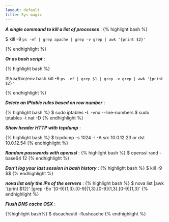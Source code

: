 ```yaml
---
layout: default
title: Sys magic
---
```

***A single command to kill a list of processes*** :
{% highlight bash %}

$ kill -9 `ps -ef | grep apache | grep -v grep | awk '{print $2}'`

{% endhighlight %}

***Or as bash script*** :

{% highlight bash %}

#!/usr/bin/env bash
kill -9 `ps -ef | grep $1 | grep -v grep | awk '{print $2}'`

{% endhighlight %}

***Delete an IPtable rules based on row number*** :

{% highlight bash %}
$ sudo iptables -L -vnx --line-numbers
$ sudo iptables -t nat -D <chain-name> <number>
{% endhighlight %}

***Show header HTTP with tcpdump*** :

{% highlight bash %}
$ tcpdump -s 1024 -l -A src 10.0.12.23 or dst 10.0.12.54
{% endhighlight %}

***Random passwords with openssl*** :
{% highlight bash %}
$ openssl rand -base64 12
{% endhighlight %}

***Don’t log your last session in bash history*** :
{% highlight bash %}
$ kill -9 $$
{% endhighlight %}

***nova list only the IPs of the servers*** :
{% highlight bash %}
$ nova list |awk '{print $12}' |grep -Eo '[0-9]{1,3}\.[0-9]{1,3}\.[0-9]{1,3}\.[0-9]{1,3}'
{% endhighlight %}

***Flush DNS cache OSX*** :

{%highlight bash%}
$ dscacheutil -flushcache
{% endhighlight %}
